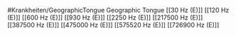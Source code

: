 #Krankheiten/GeographicTongue
Geographic Tongue
[[30 Hz (E)]]
[[120 Hz (E)]]
[[600 Hz (E)]]
[[930 Hz (E)]]
[[2250 Hz (E)]]
[[217500 Hz (E)]]
[[387500 Hz (E)]]
[[475000 Hz (E)]]
[[575520 Hz (E)]]
[[726900 Hz (E)]]